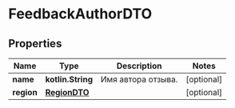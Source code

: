
# FeedbackAuthorDTO

## Properties
| Name | Type | Description | Notes |
| ------------ | ------------- | ------------- | ------------- |
| **name** | **kotlin.String** | Имя автора отзыва. |  [optional] |
| **region** | [**RegionDTO**](RegionDTO.md) |  |  [optional] |



